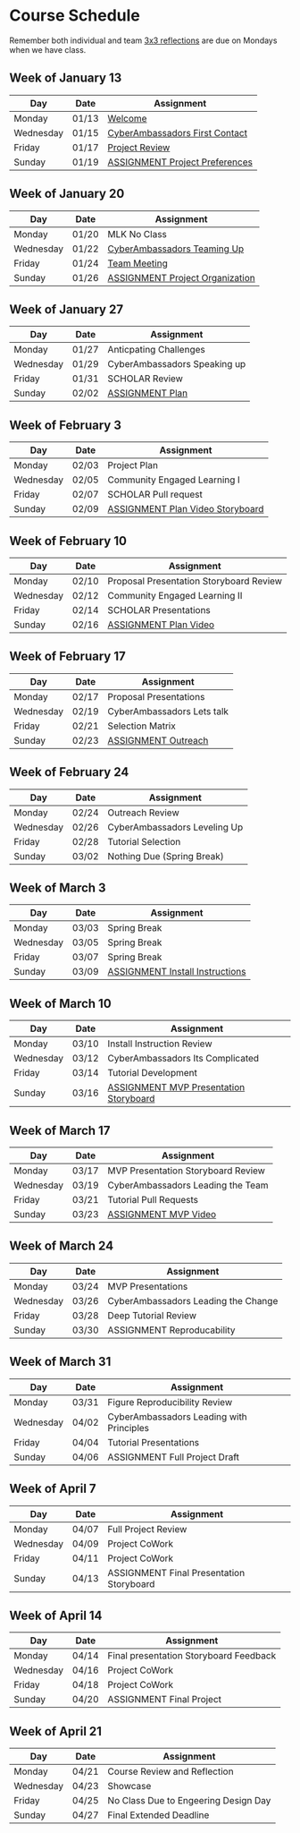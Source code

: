 # Course Schedule  

Remember both individual and team [3x3 reflections](Weekly-3x3) are due on Mondays when we have class.

## Week of January 13

| Day | Date | Assignment |
|------|---------|------------|
| Monday | 01/13 |  [Welcome](0113-Welcome) |
| Wednesday | 01/15 |  [CyberAmbassadors First Contact](0115-CyberAmbassadors_First_Contact) |
| Friday | 01/17 |  [Project Review](0117-Project_Review) |
| Sunday | 01/19 |  [ASSIGNMENT Project Preferences](0119-ASSIGNMENT_Project_Preferences) |

## Week of January 20

| Day | Date | Assignment |
|------|---------|------------|
| Monday | 01/20 | MLK No Class |
| Wednesday | 01/22 |  [CyberAmbassadors Teaming Up](0122-CyberAmbassadors_Teaming_Up) |
| Friday | 01/24 |  [Team Meeting](0124-Team_Meeting) |
| Sunday | 01/26 |  [ASSIGNMENT Project Organization](0126-ASSIGNMENT_Project_Organization) |

## Week of January 27

| Day | Date | Assignment |
|------|---------|------------|
| Monday | 01/27 | Anticpating Challenges |
| Wednesday | 01/29 | CyberAmbassadors Speaking up |
| Friday | 01/31 | SCHOLAR Review |
| Sunday | 02/02 |  [ASSIGNMENT Plan](0202-ASSIGNMENT_Plan) |

## Week of February 3

| Day | Date | Assignment |
|------|---------|------------|
| Monday | 02/03 | Project Plan |
| Wednesday | 02/05 | Community Engaged Learning I |
| Friday | 02/07 | SCHOLAR Pull request |
| Sunday | 02/09 |  [ASSIGNMENT Plan Video Storyboard](0209-ASSIGNMENT_Plan_Video_Storyboard) |

## Week of February 10

| Day | Date | Assignment |
|------|---------|------------|
| Monday | 02/10 | Proposal Presentation Storyboard Review |
| Wednesday | 02/12 | Community Engaged Learning II |
| Friday | 02/14 | SCHOLAR Presentations |
| Sunday | 02/16 |  [ASSIGNMENT Plan Video](0216-ASSIGNMENT_Plan_Video) |

## Week of February 17

| Day | Date | Assignment |
|------|---------|------------|
| Monday | 02/17 | Proposal Presentations |
| Wednesday | 02/19 | CyberAmbassadors Lets talk |
| Friday | 02/21 | Selection Matrix |
| Sunday | 02/23 |  [ASSIGNMENT Outreach](0223-ASSIGNMENT_Outreach) |

## Week of February 24

| Day | Date | Assignment |
|------|---------|------------|
| Monday | 02/24 | Outreach Review |
| Wednesday | 02/26 | CyberAmbassadors Leveling Up |
| Friday | 02/28 | Tutorial Selection |
| Sunday | 03/02 | Nothing Due (Spring Break) |

## Week of March 3

| Day | Date | Assignment |
|------|---------|------------|
| Monday | 03/03 | Spring Break |
| Wednesday | 03/05 | Spring Break |
| Friday | 03/07 | Spring Break |
| Sunday | 03/09 |  [ASSIGNMENT Install Instructions](0309-ASSIGNMENT_Install_Instructions) |

## Week of March 10

| Day | Date | Assignment |
|------|---------|------------|
| Monday | 03/10 | Install Instruction Review |
| Wednesday | 03/12 | CyberAmbassadors Its Complicated |
| Friday | 03/14 | Tutorial Development |
| Sunday | 03/16 |  [ASSIGNMENT MVP Presentation Storyboard](0316-ASSIGNMENT_MVP_Presentation_Storyboard) |

## Week of March 17

| Day | Date | Assignment |
|------|---------|------------|
| Monday | 03/17 | MVP Presentation Storyboard Review |
| Wednesday | 03/19 | CyberAmbassadors Leading the Team |
| Friday | 03/21 | Tutorial Pull Requests |
| Sunday | 03/23 |  [ASSIGNMENT MVP Video](0323-ASSIGNMENT_MVP_Video) |

## Week of March 24

| Day | Date | Assignment |
|------|---------|------------|
| Monday | 03/24 | MVP Presentations |
| Wednesday | 03/26 | CyberAmbassadors Leading the Change |
| Friday | 03/28 | Deep Tutorial Review |
| Sunday | 03/30 | ASSIGNMENT Reproducability |

## Week of March 31

| Day | Date | Assignment |
|------|---------|------------|
| Monday | 03/31 | Figure Reproducibility Review |
| Wednesday | 04/02 | CyberAmbassadors Leading with Principles |
| Friday | 04/04 | Tutorial Presentations |
| Sunday | 04/06 | ASSIGNMENT Full Project Draft |

## Week of April 7

| Day | Date | Assignment |
|------|---------|------------|
| Monday | 04/07 | Full Project Review |
| Wednesday | 04/09 | Project CoWork |
| Friday | 04/11 | Project CoWork |
| Sunday | 04/13 | ASSIGNMENT Final Presentation Storyboard |

## Week of April 14

| Day | Date | Assignment |
|------|---------|------------|
| Monday | 04/14 | Final presentation Storyboard Feedback |
| Wednesday | 04/16 | Project CoWork |
| Friday | 04/18 | Project CoWork |
| Sunday | 04/20 | ASSIGNMENT Final Project |

## Week of April 21

| Day | Date | Assignment |
|------|---------|------------|
| Monday | 04/21 | Course Review and Reflection |
| Wednesday | 04/23 | Showcase |
| Friday | 04/25 | No Class Due to Engeering Design Day |
| Sunday | 04/27 | Final Extended Deadline |

